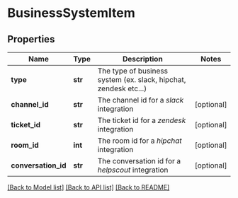 # BusinessSystemItem

## Properties
Name | Type | Description | Notes
------------ | ------------- | ------------- | -------------
**type** | **str** | The type of business system (ex. slack, hipchat, zendesk etc...) | 
**channel_id** | **str** | The channel id for a *slack* integration | [optional] 
**ticket_id** | **str** | The ticket id for a *zendesk* integration | [optional] 
**room_id** | **int** | The room id for a *hipchat* integration | [optional] 
**conversation_id** | **str** | The conversation id for a *helpscout* integration | [optional] 

[[Back to Model list]](../README.md#documentation-for-models) [[Back to API list]](../README.md#documentation-for-api-endpoints) [[Back to README]](../README.md)


